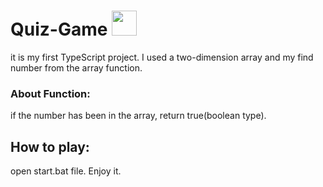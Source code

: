 # Quiz-Game   <img src=https://github.com/remojansen/logo.ts/blob/master/stickers/tana_ts.png width="40" height="40"/>

it is my first TypeScript project.
I used a two-dimension array and my find number from the array function.
### About Function:
if the number has been in the array, return true(boolean type).

## How to play:
open start.bat file. Enjoy it.
